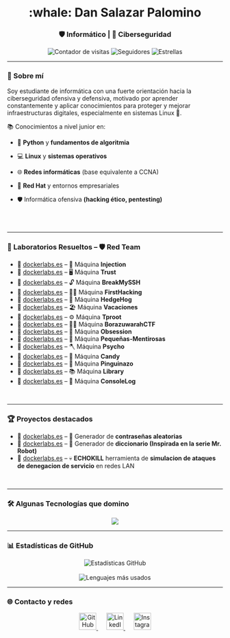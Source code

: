 <h1 align="center">:whale: Dan Salazar Palomino</h1>
<h3 align="center">🛡️ Informático | 🥷 Ciberseguridad </h3>

<p align="center">
  <img src="https://komarev.com/ghpvc/?username=Maalfer&label=Visitas+al+perfil&color=00bfff&style=flat-square" alt="Contador de visitas"/>
  <img src="https://img.shields.io/github/followers/Maalfer?label=Seguidores&style=flat-square&color=00bfff" alt="Seguidores"/>
  <img src="https://img.shields.io/github/stars/Maalfer?label=Estrellas&style=flat-square&color=00bfff" alt="Estrellas"/>
</p>

---

### 🧠 Sobre mí

Soy estudiante de informática con una fuerte orientación hacia la ciberseguridad ofensiva y defensiva, motivado por aprender constantemente y aplicar conocimientos para proteger y mejorar infraestructuras digitales, especialmente en sistemas Linux 🐧.

📚 Conocimientos a nivel junior en:

  -  🐍 **Python** y **fundamentos de algoritmia**

  -  💻 **Linux** y **sistemas operativos**

  -  🌐 **Redes informáticas** (base equivalente a CCNA)

  -  🏢 **Red Hat** y entornos empresariales

  -  🛡️ Informática ofensiva **(hacking ético, pentesting)**

<br><br>

---

### 🔧 Laboratorios Resueltos – 🛡️ Red Team

- 🔹 [dockerlabs.es](https://github.com/m4zpan1/DockerLabs_Resolutions/blob/main/Maquina_Injection.md) – 🧪 Máquina **Injection**
- 🔹 [dockerlabs.es](https://github.com/m4zpan1/DockerLabs_Resolutions/blob/main/maquina_trust.md) – 🖥️ Máquina **Trust**
- 🔹 [dockerlabs.es](#) – 🔓 Máquina **BreakMySSH**
- 🔹 [dockerlabs.es](#) – 🧑‍💻 Máquina **FirstHacking**
- 🔹 [dockerlabs.es](#) – 🦔 Máquina **HedgeHog**
- 🔹 [dockerlabs.es](#) – 🏖️ Máquina **Vacaciones**
- 🔹 [dockerlabs.es](#) – ⚙️ Máquina **Tproot**
- 🔹 [dockerlabs.es](#) – 🏴‍☠️ Máquina **BorazuwarahCTF**
- 🔹 [dockerlabs.es](#) – 🔐 Máquina **Obsession**
- 🔹 [dockerlabs.es](#) – 🧠 Máquina **Pequeñas-Mentirosas**
- 🔹 [dockerlabs.es](#) – 🪓 Máquina **Psycho**
- 🔹 [dockerlabs.es](#) – 🍭 Máquina **Candy**
- 🔹 [dockerlabs.es](#) – 🐧 Máquina **Pinguinazo**
- 🔹 [dockerlabs.es](#) – 📚 Máquina **Library**
- 🔹 [dockerlabs.es](#) – 🧾 Máquina **ConsoleLog**


<br>

---

### 🏆 Proyectos destacados

- 🔹 [dockerlabs.es](https://github.com/m4zpan1/PasswordGenerator) – 🔐 Generador de **contraseñas aleatorias**
- 🔹 [dockerlabs.es](https://github.com/m4zpan1/PasswordGenerator) – 🤖 Generador de **diccionario (Inspirada en la serie Mr. Robot)**
- 🔹 [dockerlabs.es](#) – 💀 **ECHOKILL** herramienta de **simulacion de ataques de denegacion de servicio** en redes LAN

<br>
  
---

### 🛠️ Algunas Tecnologías que domino

<p align="center">
  <a href="https://skillicons.dev">
    <img src="https://skillicons.dev/icons?i=vscode,js,css,html,cs,py,redhat,kali,github" />
  </a>
</p>

---

### 📊 Estadísticas de GitHub

<p align="center">
  <img src="https://github-readme-stats.vercel.app/api?username=m4zpan1&show_icons=true&theme=dark&locale=es&title_color=00bfff&text_color=ffffff&icon_color=00bfff&border_radius=10" alt="Estadísticas GitHub" />
  <br/><br/>
  <img src="https://github-readme-stats.vercel.app/api/top-langs/?username=Maalfer&layout=compact&theme=dark&locale=es&title_color=00bfff&text_color=ffffff" alt="Lenguajes más usados"/>
</p>


---

### 🌐 Contacto y redes

<p align="center">
  <a href="https://github.com/m4zpan1" target="_blank" title="GitHub">
    <img src="https://img.icons8.com/ios-glyphs/50/00bfff/github.png" width="40" height="40" alt="GitHub"/>
  </a>
  &nbsp;&nbsp;&nbsp;&nbsp;
  <a href="https://www.linkedin.com/in/dan-salazar-24a51532b/" target="_blank" title="LinkedIn">
    <img src="https://img.icons8.com/ios-filled/50/00bfff/linkedin.png" width="40" height="40" alt="LinkedIn"/>
  </a>
  &nbsp;&nbsp;&nbsp;&nbsp;
  <a href="#" target="_blank" title="Instagram">
    <img src="https://img.icons8.com/ios-filled/50/00bfff/instagram-new.png" width="40" height="40" alt="Instagram"/>
  </a>
</p>
